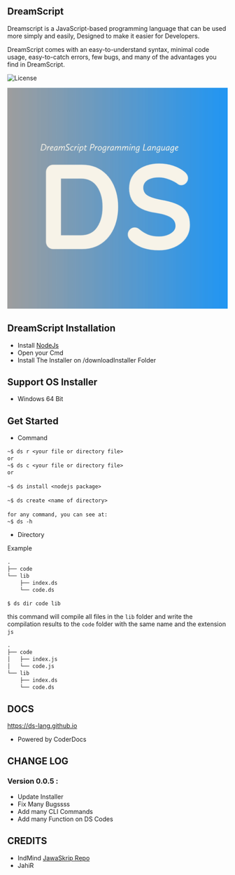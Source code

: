 ## DreamScript
Dreamscript is a JavaScript-based programming language that can be used more simply and easily, Designed to make it easier for Developers.

DreamScript comes with an easy-to-understand syntax, minimal code usage, easy-to-catch errors, few bugs, and many of the advantages you find in DreamScript.



![License](https://img.shields.io/badge/License-MIT-blue.svg)

![Image](https://raw.githubusercontent.com/ds-lang/DreamScript/main/imagee.jpg)


## DreamScript Installation

- Install [NodeJs](https://nodejs.org/en/)
- Open your Cmd
- Install The Installer on /downloadInstaller Folder

## Support OS Installer
- Windows 64 Bit

## Get Started

- Command
```
~$ ds r <your file or directory file>
or
~$ ds c <your file or directory file>
or

~$ ds install <nodejs package>

~$ ds create <name of directory>

for any command, you can see at:
~$ ds -h
```

- Directory

Example
```
.
├── code
└── lib
    ├── index.ds
    └── code.ds
```

`$ ds dir code lib`

this command will compile all files in the `lib` folder and write the compilation results to the `code` folder with the same name and the extension `js`
```
.
├── code
│   ├── index.js
│   └── code.js
└── lib
    ├── index.ds
    └── code.ds

```

## DOCS
https://ds-lang.github.io
- Powered by CoderDocs


## CHANGE LOG
### Version 0.0.5 :
- Update Installer
- Fix Many Bugssss
- Add many CLI Commands
- Add many Function on DS Codes



## CREDITS
- IndMind [JawaSkrip Repo](https://github.com/Jawaksrip/jawaskrip)
- JahiR

